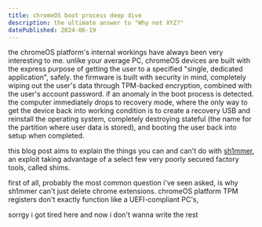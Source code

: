 ```yaml
---
title: chromeOS boot process deep dive
description: the ultimate answer to "Why not XYZ?"
datePublished: 2024-06-19
---
```


the chromeOS platform's internal workings have always been very interesting to me. unlike your average PC, chromeOS devices are built with the express purpose of getting the user to a specified "single, dedicated application", safely. the firmware is built with security in mind, completely wiping out the user's data through TPM-backed encryption, combined with the user's account password. if an anomaly in the boot process is detected. the computer immediately drops to recovery mode, where the only way to get the device back into working condition is to create a recovery USB and reinstall the operating system, completely destroying stateful (the name for the partition where user data is stored), and booting the user back into setup when completed.

this blog post aims to explain the things you can and can't do with <a target="_blank" href="https://sh1mmer.me">sh1mmer</a>, an exploit taking advantage of a select few very poorly secured factory tools, called shims.

first of all, probably the most common question i've seen asked, is why sh1mmer can't just delete chrome extensions. chromeOS platform TPM registers don't exactly function like a UEFI-compliant PC's, 

sorrgy i got tired here and now i don't wanna write the rest